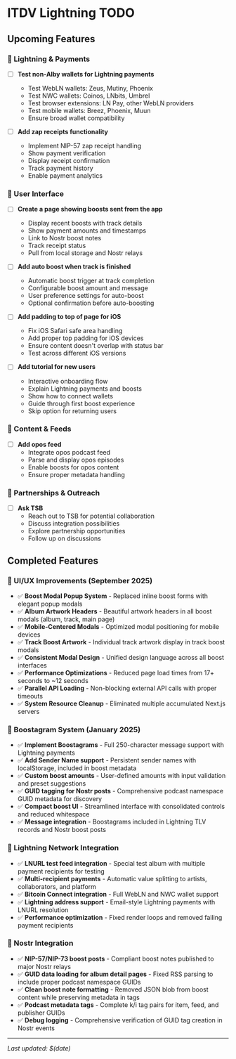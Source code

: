 # ITDV Lightning TODO

## Upcoming Features

### 🔋 Lightning & Payments
- [ ] **Test non-Alby wallets for Lightning payments**
  - Test WebLN wallets: Zeus, Mutiny, Phoenix
  - Test NWC wallets: Coinos, LNbits, Umbrel
  - Test browser extensions: LN Pay, other WebLN providers
  - Test mobile wallets: Breez, Phoenix, Muun
  - Ensure broad wallet compatibility

- [ ] **Add zap receipts functionality**
  - Implement NIP-57 zap receipt handling
  - Show payment verification
  - Display receipt confirmation
  - Track payment history
  - Enable payment analytics

### 📱 User Interface
- [ ] **Create a page showing boosts sent from the app**
  - Display recent boosts with track details
  - Show payment amounts and timestamps
  - Link to Nostr boost notes
  - Track receipt status
  - Pull from local storage and Nostr relays

- [ ] **Add auto boost when track is finished**
  - Automatic boost trigger at track completion
  - Configurable boost amount and message
  - User preference settings for auto-boost
  - Optional confirmation before auto-boosting

- [ ] **Add padding to top of page for iOS**
  - Fix iOS Safari safe area handling
  - Add proper top padding for iOS devices
  - Ensure content doesn't overlap with status bar
  - Test across different iOS versions

- [ ] **Add tutorial for new users**
  - Interactive onboarding flow
  - Explain Lightning payments and boosts
  - Show how to connect wallets
  - Guide through first boost experience
  - Skip option for returning users

### 📡 Content & Feeds
- [ ] **Add opos feed**
  - Integrate opos podcast feed
  - Parse and display opos episodes
  - Enable boosts for opos content
  - Ensure proper metadata handling

### 🤝 Partnerships & Outreach
- [ ] **Ask TSB**
  - Reach out to TSB for potential collaboration
  - Discuss integration possibilities
  - Explore partnership opportunities
  - Follow up on discussions

## Completed Features

### 🎨 UI/UX Improvements (September 2025)
- ✅ **Boost Modal Popup System** - Replaced inline boost forms with elegant popup modals
- ✅ **Album Artwork Headers** - Beautiful artwork headers in all boost modals (album, track, main page)
- ✅ **Mobile-Centered Modals** - Optimized modal positioning for mobile devices
- ✅ **Track Boost Artwork** - Individual track artwork display in track boost modals
- ✅ **Consistent Modal Design** - Unified design language across all boost interfaces
- ✅ **Performance Optimizations** - Reduced page load times from 17+ seconds to ~12 seconds
- ✅ **Parallel API Loading** - Non-blocking external API calls with proper timeouts
- ✅ **System Resource Cleanup** - Eliminated multiple accumulated Next.js servers

### 🎵 Boostagram System (January 2025)
- ✅ **Implement Boostagrams** - Full 250-character message support with Lightning payments
- ✅ **Add Sender Name support** - Persistent sender names with localStorage, included in boost metadata
- ✅ **Custom boost amounts** - User-defined amounts with input validation and preset suggestions
- ✅ **GUID tagging for Nostr posts** - Comprehensive podcast namespace GUID metadata for discovery
- ✅ **Compact boost UI** - Streamlined interface with consolidated controls and reduced whitespace
- ✅ **Message integration** - Boostagrams included in Lightning TLV records and Nostr boost posts

### 🔋 Lightning Network Integration
- ✅ **LNURL test feed integration** - Special test album with multiple payment recipients for testing
- ✅ **Multi-recipient payments** - Automatic value splitting to artists, collaborators, and platform
- ✅ **Bitcoin Connect integration** - Full WebLN and NWC wallet support
- ✅ **Lightning address support** - Email-style Lightning payments with LNURL resolution
- ✅ **Performance optimization** - Fixed render loops and removed failing payment recipients

### 📡 Nostr Integration  
- ✅ **NIP-57/NIP-73 boost posts** - Compliant boost notes published to major Nostr relays
- ✅ **GUID data loading for album detail pages** - Fixed RSS parsing to include proper podcast namespace GUIDs
- ✅ **Clean boost note formatting** - Removed JSON blob from boost content while preserving metadata in tags
- ✅ **Podcast metadata tags** - Complete k/i tag pairs for item, feed, and publisher GUIDs
- ✅ **Debug logging** - Comprehensive verification of GUID tag creation in Nostr events

---

*Last updated: $(date)*